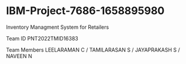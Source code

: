 # IBM-Project-7686-1658895980
Inventory Managment System for Retailers

Team ID
PNT2022TMID16383

Team Members
LEELARAMAN C / TAMILARASAN S / JAYAPRAKASH S / NAVEEN N
